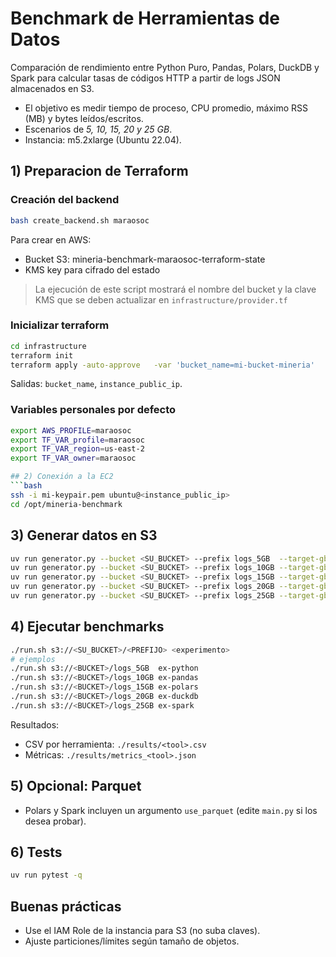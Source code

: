 
# Benchmark de Herramientas de Datos

Comparación de rendimiento entre Python Puro, Pandas, Polars, DuckDB y Spark para calcular tasas de códigos HTTP a partir de logs JSON almacenados en S3.

- El objetivo es medir tiempo de proceso, CPU promedio, máximo RSS (MB) y bytes leídos/escritos.
- Escenarios de *5, 10, 15, 20 y 25 GB*.
- Instancia: m5.2xlarge (Ubuntu 22.04).

## 1) Preparacion de Terraform

### Creación del backend
```bash
bash create_backend.sh maraosoc
```
Para crear en AWS:
- Bucket S3: mineria-benchmark-maraosoc-terraform-state
- KMS key para cifrado del estado

> La ejecución de este script mostrará el nombre del bucket y la clave KMS que se deben actualizar en `infrastructure/provider.tf`

### Inicializar terraform
```bash
cd infrastructure
terraform init
terraform apply -auto-approve   -var 'bucket_name=mi-bucket-mineria'   -var 'vpc_id=vpc-...'   -var 'subnet_id=subnet-...'   -var 'key_pair_name=mi-keypair'
```
Salidas: `bucket_name`, `instance_public_ip`.

### Variables personales por defecto
```bash
export AWS_PROFILE=maraosoc
export TF_VAR_profile=maraosoc
export TF_VAR_region=us-east-2
export TF_VAR_owner=maraosoc

## 2) Conexión a la EC2
```bash
ssh -i mi-keypair.pem ubuntu@<instance_public_ip>
cd /opt/mineria-benchmark
```

## 3) Generar datos en S3
```bash
uv run generator.py --bucket <SU_BUCKET> --prefix logs_5GB  --target-gb 5
uv run generator.py --bucket <SU_BUCKET> --prefix logs_10GB --target-gb 10
uv run generator.py --bucket <SU_BUCKET> --prefix logs_15GB --target-gb 15
uv run generator.py --bucket <SU_BUCKET> --prefix logs_20GB --target-gb 20
uv run generator.py --bucket <SU_BUCKET> --prefix logs_25GB --target-gb 25
```

## 4) Ejecutar benchmarks
```bash
./run.sh s3://<SU_BUCKET>/<PREFIJO> <experimento>
# ejemplos
./run.sh s3://<BUCKET>/logs_5GB  ex-python
./run.sh s3://<BUCKET>/logs_10GB ex-pandas
./run.sh s3://<BUCKET>/logs_15GB ex-polars
./run.sh s3://<BUCKET>/logs_20GB ex-duckdb
./run.sh s3://<BUCKET>/logs_25GB ex-spark
```

Resultados:
- CSV por herramienta: `./results/<tool>.csv`
- Métricas: `./results/metrics_<tool>.json`

## 5) Opcional: Parquet
- Polars y Spark incluyen un argumento `use_parquet` (edite `main.py` si los desea probar).

## 6) Tests
```bash
uv run pytest -q
```

## Buenas prácticas
- Use el IAM Role de la instancia para S3 (no suba claves).
- Ajuste particiones/límites según tamaño de objetos.
